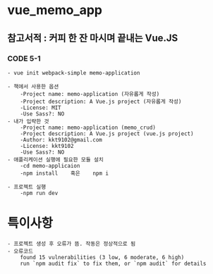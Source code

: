 # vue_memo_app

## 참고서적 : 커피 한 잔 마시며 끝내는 Vue.JS

### CODE 5-1
    - vue init webpack-simple memo-application

    - 책에서 사용한 옵션
        -Project name: memo-application (자유롭게 작성)
        -Project description: A Vue.js project (자유롭게 작성)
        -License: MIT
        -Use Sass?: NO
    - 내가 입략한 것
        -Project name: memo-application (memo_crud)
        -Project description: A Vue.js project (vue.js project)
        -Author: kkt9102@gmail.com
        -License: kkt9102
        -Use Sass?: NO
    - 애플리케이션 실행에 필요한 모듈 설치
        -cd memo-applicaion
        -npm install    혹은    npm i

    - 프로젝트 실행
        -npm run dev


# 특이사항
    - 프로젝트 생성 후 오류가 뜸. 작동은 정상적으로 됨
    - 오류코드
        found 15 vulnerabilities (3 low, 6 moderate, 6 high)
        run `npm audit fix` to fix them, or `npm audit` for details
